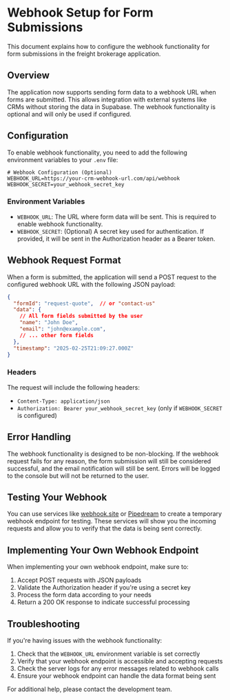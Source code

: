 # Webhook Setup for Form Submissions

This document explains how to configure the webhook functionality for form submissions in the freight brokerage application.

## Overview

The application now supports sending form data to a webhook URL when forms are submitted. This allows integration with external systems like CRMs without storing the data in Supabase. The webhook functionality is optional and will only be used if configured.

## Configuration

To enable webhook functionality, you need to add the following environment variables to your `.env` file:

```
# Webhook Configuration (Optional)
WEBHOOK_URL=https://your-crm-webhook-url.com/api/webhook
WEBHOOK_SECRET=your_webhook_secret_key
```

### Environment Variables

- `WEBHOOK_URL`: The URL where form data will be sent. This is required to enable webhook functionality.
- `WEBHOOK_SECRET`: (Optional) A secret key used for authentication. If provided, it will be sent in the Authorization header as a Bearer token.

## Webhook Request Format

When a form is submitted, the application will send a POST request to the configured webhook URL with the following JSON payload:

```json
{
  "formId": "request-quote",  // or "contact-us"
  "data": {
    // All form fields submitted by the user
    "name": "John Doe",
    "email": "john@example.com",
    // ... other form fields
  },
  "timestamp": "2025-02-25T21:09:27.000Z"
}
```

### Headers

The request will include the following headers:

- `Content-Type: application/json`
- `Authorization: Bearer your_webhook_secret_key` (only if `WEBHOOK_SECRET` is configured)

## Error Handling

The webhook functionality is designed to be non-blocking. If the webhook request fails for any reason, the form submission will still be considered successful, and the email notification will still be sent. Errors will be logged to the console but will not be returned to the user.

## Testing Your Webhook

You can use services like [webhook.site](https://webhook.site) or [Pipedream](https://pipedream.com) to create a temporary webhook endpoint for testing. These services will show you the incoming requests and allow you to verify that the data is being sent correctly.

## Implementing Your Own Webhook Endpoint

When implementing your own webhook endpoint, make sure to:

1. Accept POST requests with JSON payloads
2. Validate the Authorization header if you're using a secret key
3. Process the form data according to your needs
4. Return a 200 OK response to indicate successful processing

## Troubleshooting

If you're having issues with the webhook functionality:

1. Check that the `WEBHOOK_URL` environment variable is set correctly
2. Verify that your webhook endpoint is accessible and accepting requests
3. Check the server logs for any error messages related to webhook calls
4. Ensure your webhook endpoint can handle the data format being sent

For additional help, please contact the development team.
